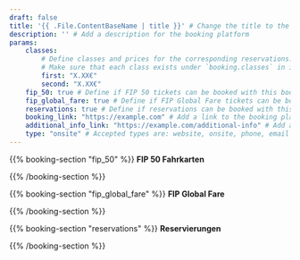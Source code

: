 ```yaml
---
draft: false
title: '{{ .File.ContentBaseName | title }}' # Change the title to the name of the booking platform
description: '' # Add a description for the booking platform
params:
    classes:
        # Define classes and prices for the corresponding reservations.
        # Make sure that each class exists under `booking.classes` in i18n.
        first: "X.XX€"
        second: "X.XX€"
    fip_50: true # Define if FIP 50 tickets can be booked with this booking platform
    fip_global_fare: true # Define if FIP Global Fare tickets can be booked with this booking platform
    reservations: true # Define if reservations can be booked with this booking platform
    booking_link: "https://example.com" # Add a link to the booking platform
    additional_info_link: "https://example.com/additional-info" # Add a link with additional information
    type: "onsite" # Accepted types are: website, onsite, phone, email and machine
---
```


{{% booking-section "fip_50" %}}
**FIP 50 Fahrkarten**

<!--
    Explain the steps for booking FIP 50 tickets with this booking platform.
-->
{{% /booking-section %}}

{{% booking-section "fip_global_fare" %}}
**FIP Global Fare**

<!--
    Explain the steps for booking FIP Global Fares with this booking platform.
-->
{{% /booking-section %}}


{{% booking-section "reservations" %}}
**Reservierungen**

<!--
    Explain the steps for booking reservations with this booking platform.
-->
{{% /booking-section %}}
